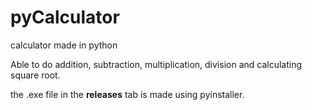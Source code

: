 # pyCalculator
calculator made in python

Able to do addition, subtraction, multiplication, division and calculating square root.

the .exe file in the **releases** tab is made using pyinstaller.
